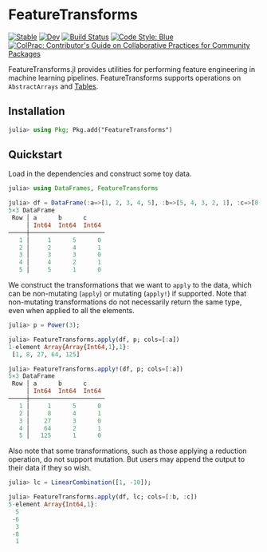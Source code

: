 # FeatureTransforms

[![Stable](https://img.shields.io/badge/docs-stable-blue.svg)](https://invenia.github.io/FeatureTransforms.jl/stable)
[![Dev](https://img.shields.io/badge/docs-dev-blue.svg)](https://invenia.github.io/FeatureTransforms.jl/dev)
[![Build Status](https://travis-ci.com/invenia/FeatureTransforms.jl.svg?branch=master)](https://travis-ci.com/invenia/FeatureTransforms.jl)
[![Code Style: Blue](https://img.shields.io/badge/code%20style-blue-4495d1.svg)](https://github.com/invenia/BlueStyle)
[![ColPrac: Contributor's Guide on Collaborative Practices for Community Packages](https://img.shields.io/badge/ColPrac-Contributor's%20Guide-blueviolet)](https://github.com/SciML/ColPrac)

FeatureTransforms.jl provides utilities for performing feature engineering in machine learning pipelines.
FeatureTransforms supports operations on `AbstractArrays` and [Tables](https://github.com/JuliaData/Tables.jl).

## Installation
```julia
julia> using Pkg; Pkg.add("FeatureTransforms")
```

## Quickstart
Load in the dependencies and construct some toy data.
```julia
julia> using DataFrames, FeatureTransforms

julia> df = DataFrame(:a=>[1, 2, 3, 4, 5], :b=>[5, 4, 3, 2, 1], :c=>[0, 1, 0, 1, 0])
5×3 DataFrame
 Row │ a      b      c     
     │ Int64  Int64  Int64 
─────┼─────────────────────
   1 │     1      5      0
   2 │     2      4      1
   3 │     3      3      0
   4 │     4      2      1
   5 │     5      1      0
```

We construct the transformations that we want to `apply` to the data, which can be non-mutating (`apply`) or mutating (`apply!`) if supported.
Note that non-mutating transformations do not necessarily return the same type, even when applied to all the elements.
```julia
julia> p = Power(3);

julia> FeatureTransforms.apply(df, p; cols=[:a])
1-element Array{Array{Int64,1},1}:
 [1, 8, 27, 64, 125]

julia> FeatureTransforms.apply!(df, p; cols=[:a])
5×3 DataFrame
 Row │ a      b      c     
     │ Int64  Int64  Int64 
─────┼─────────────────────
   1 │     1      5      0
   2 │     8      4      1
   3 │    27      3      0
   4 │    64      2      1
   5 │   125      1      0
```

Also note that some transformations, such as those applying a reduction operation, do not support mutation.
But users may append the output to their data if they so wish.
```julia
julia> lc = LinearCombination([1, -10]);

julia> FeatureTransforms.apply(df, lc; cols=[:b, :c])
5-element Array{Int64,1}:
  5
 -6
  3
 -8
  1

```
